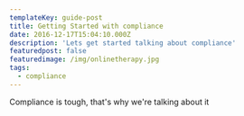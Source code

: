 ```yaml
---
templateKey: guide-post
title: Getting Started with compliance
date: 2016-12-17T15:04:10.000Z
description: 'Lets get started talking about compliance'
featuredpost: false
featuredimage: /img/onlinetherapy.jpg
tags:
  - compliance
---
```

Compliance is tough, that's why we're talking about it